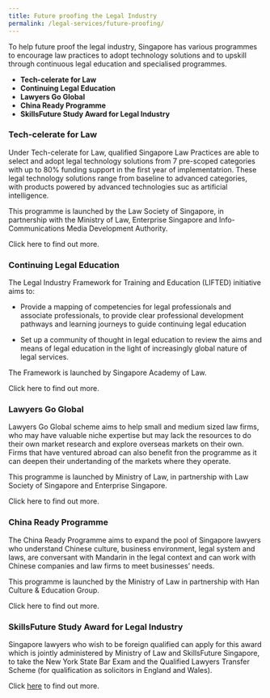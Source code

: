 ```yaml
---
title: Future proofing the Legal Industry
permalink: /legal-services/future-proofing/
---
```



To help future proof the legal industry, Singapore has various programmes to encourage law practices to adopt technology solutions and to upskill through continuous legal education and specialised programmes.

 - **Tech-celerate for Law** 
 - **Continuing Legal Education** 
 - **Lawyers Go Global** 
 - **China Ready Programme**
 - **SkillsFuture Study Award for Legal Industry**
 

### Tech-celerate for Law

Under Tech-celerate for Law, qualified Singapore Law Practices are able to select and adopt legal technology solutions from 7 pre-scoped categories with up to 80% funding support in the first year of implementatrion. These legal technology solutions range from baseline to advanced categories, with products powered by advanced technologies suc as artificial intelligence.

This programme is launched by the Law Society of Singapore, in partnership with the Ministry of Law, Enterprise Singapore and Info-Communications Media Development Authority.

Click here to find out more.

### Continuing Legal Education

The Legal Industry Framework for Training and Education (LIFTED) initiative aims to:

 - Provide a mapping of competencies for legal professionals and
          associate professionals, to provide clear professional
          development pathways and learning journeys to guide continuing
          legal education
   
 - Set up a community of thought in legal education to review the
          aims and means of legal education in the light of increasingly
          global nature of legal services.

The Framework is launched by Singapore Academy of Law.

Click here to find out more.

### Lawyers Go Global

Lawyers Go Global scheme aims to help small and medium sized law firms, who may have valuable niche expertise but may lack the resources to do their own market research and explore overseas markets on their own. Firms that have ventured abroad can also benefit fron the programme as it can deepen their undertanding of the markets where they operate.

This programme is launched by Ministry of Law, in partnership with Law Society of Singapore and Enterprise Singapore.

Click here to find out more.

### China Ready Programme

The China Ready Programme aims to expand the pool of Singapore lawyers who understand Chinese culture, business environment, legal system and laws, are conversant with Mandarin in the legal context and can work with Chinese companies and law firms to meet businesses’ needs.

This programme is launched by the Ministry of Law in partnership with Han Culture & Education Group.

Click here to find out more.

### SkillsFuture Study Award for Legal Industry

Singapore lawyers who wish to be foreign qualified can apply for this award which is jointly administered by Ministry of Law and SkillsFuture Singapore, to take the New York State Bar Exam and the Qualified Lawyers Transfer Scheme (for qualification as solicitors in England and Wales). 

Click [here](https://programmes.myskillsfuture.sg/Portal/ProgramDetails.aspx?ProgID=P00000059) to find out more.
